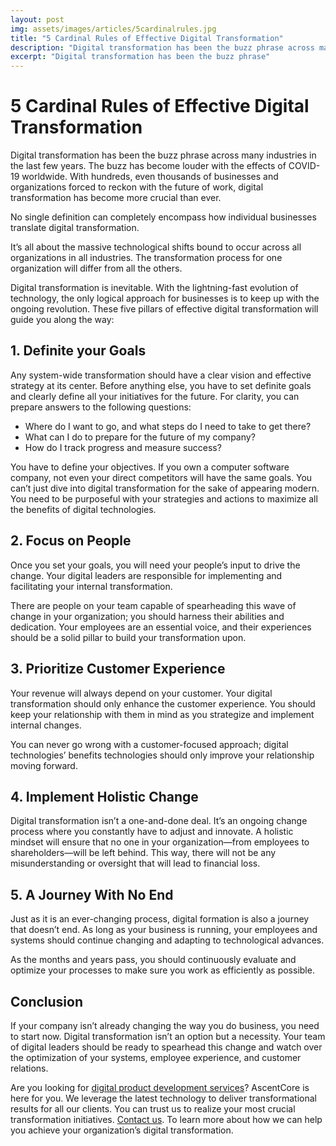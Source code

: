 ```yaml
---
layout: post
img: assets/images/articles/5cardinalrules.jpg
title: "5 Cardinal Rules of Effective Digital Transformation"
description: "Digital transformation has been the buzz phrase across many industries in the last few years. The buzz has become louder with the effects of COVID-19 worldwide. With hundreds, even thousands of businesses and organizations forced to reckon with the future of work, digital transformation has become more crucial than ever."
excerpt: "Digital transformation has been the buzz phrase"
---
```


# 5 Cardinal Rules of Effective Digital Transformation

Digital transformation has been the buzz phrase across many industries in the last few years. The buzz has become louder with the effects of COVID-19 worldwide. With hundreds, even thousands of businesses and organizations forced to reckon with the future of work, digital transformation has become more crucial than ever.

No single definition can completely encompass how individual businesses translate digital transformation.

It’s all about the massive technological shifts bound to occur across all organizations in all industries. The transformation process for one organization will differ from all the others.

Digital transformation is inevitable. With the lightning-fast evolution of technology, the only logical approach for businesses is to keep up with the ongoing revolution. These five pillars of effective digital transformation will  guide you along the way:

## 1. Definite your Goals

Any system-wide transformation should have a clear vision and effective strategy at its center. Before anything else, you have to set definite goals and clearly define all your initiatives for the future. For clarity, you can prepare answers to the following questions:

* Where do I want to go, and what steps do I need to take to get there? 
* What can I do to prepare for the future of my company?
* How do I track progress and measure success?

You have to define your objectives. If you own a computer software company, not even your direct competitors will have the same goals. You can’t just dive into digital transformation for the sake of appearing modern. You need to be purposeful with your strategies and actions to maximize all the benefits of digital technologies.

## 2. Focus on People

Once you set your goals,  you will need your people’s input to drive the change. Your digital leaders are responsible for implementing and facilitating your internal transformation. 

There are people on your team capable of spearheading this wave of change in your organization; you should harness their abilities and dedication. Your employees are an essential voice, and their experiences should be a solid pillar to build your transformation upon.

## 3. Prioritize Customer Experience

Your revenue will always depend on your customer. Your digital transformation should only enhance the customer experience. You should keep your relationship with them in mind as you strategize and implement internal changes.

You can never go wrong with a customer-focused approach; digital technologies’ benefits technologies should only improve your relationship moving forward.

## 4. Implement Holistic Change

Digital transformation isn’t a one-and-done deal. It’s an ongoing change process where you constantly have to adjust and innovate. A holistic mindset will ensure that no one in your organization—from employees to shareholders—will be left behind. This way, there will not be any misunderstanding or oversight that will lead to financial loss.

## 5. A Journey With No End

Just as it is an ever-changing process, digital formation is also a journey that doesn’t end. As long as your business is running, your employees and systems should continue changing and adapting to technological advances.
 
As the months and years pass, you should continuously evaluate and optimize your processes to make sure you work as efficiently as possible.

## Conclusion

 
If your company isn’t already changing the way you do business, you need to start now. Digital transformation isn’t an option but a necessity. Your team of digital leaders should be ready to spearhead this change and watch over the optimization of your systems, employee experience, and customer relations.
 
Are you looking for [digital product development services](https://www.ascentcore.com/services.html)? AscentCore is here for you. We leverage the latest technology to deliver transformational results for all our clients. You can trust us to realize your most crucial transformation initiatives. 
[Contact us](https://www.ascentcore.com/contact.html). To learn more about how we can help you achieve your organization’s digital transformation.